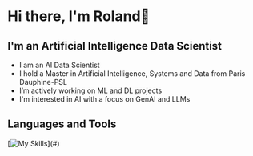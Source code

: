# Hi there, I'm Roland👋

## I'm an Artificial Intelligence Data Scientist

- I am an AI Data Scientist
- I hold a Master in Artificial Intelligence, Systems and Data from Paris Dauphine-PSL
- I’m actively working on ML and DL projects
- I'm interested in AI with a focus on GenAI and LLMs

## Languages and Tools 
[![My Skills](https://skillicons.dev/icons?i=python,vscode,git,github,pycharm,html,css,js,mysql,md,)](#)

